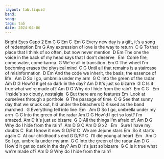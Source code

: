 ```yaml
---
layout: tab.liquid
band:
song:
tags: tab
date: 2024-04-06
---
```

Bright Eyes Capo 2 Em    C G Em    C  Em                                        G Every new day is a gift, it's a song of redemption Em                                     G Any expression of love is the way to return         C                                             G To that place that I think of so often, but now never mention     D                                                        Em The one the voice in the back of my head says that I don't deserve       Em                                    Come fire, come water, come karma              G We're all in transition     Em                                     G The wheel I'm becoming erases the physical mind       C                                         G Until all that remains is a staircase of misinformation         D                                          Em And the code we inherit, the basis, the essence of life           Am                D So I go, umbrella under my arm          G            C Into the green of the radar Am             D            G How'd it get so dark in the day? Am           D It's just so bizarre       G                       C Is it true what we're made of? Am       D             G Why do I hide from the rain?  Em   C  G   Em                         Inside's so cloudy, nostalgia                  G But there are no features Em                Look at ourselves through a porthole                G The passage of time          C                                          G See that sunny day that we snuck out, hid under the bleachers D Kissed as the band marched                       G Everything fell into line  Em           Am                D So I go, umbrella under my arm          G            C Into the green of the radar Am             D         G How'd I get so lost? I'm amazed. Am             D It's just so bizarre         G           C All the things I'm afraid of. Am     D               G Why do I hide from the rain?  Am D G C Am D G      x2   Em               Sure I have my doubts C    But I know it now G         D/F#   C    We are Jejune stars Em    So it starts again C    At our childhood's end G           D/F#     C    I'll die young at heart  Em           Am                D So I go, umbrella under my arm          G            C Into the green of the radar Am              D           G How'd it get so dark in the day? Am             D It's just so bizarre       G               C Is it true what we're made of? Am       D                   G Why do I hide from the rain? 


